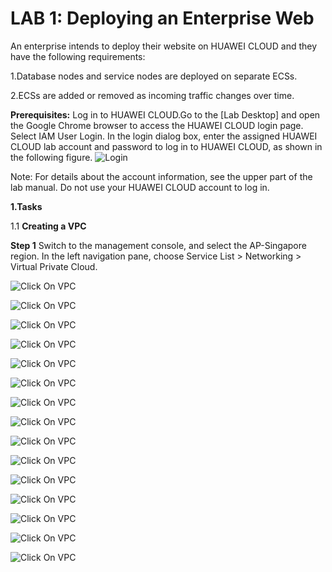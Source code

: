 # LAB 1: Deploying an Enterprise Web

An enterprise intends to deploy their website on HUAWEI CLOUD and they have the following requirements:

1.Database nodes and service nodes are deployed on separate ECSs.

2.ECSs are added or removed as incoming traffic changes over time.

**Prerequisites:** Log in to HUAWEI CLOUD.Go to the [Lab Desktop] and open the Google Chrome browser to access the HUAWEI CLOUD login page. Select IAM User Login. In the login dialog box, enter the assigned HUAWEI CLOUD lab account and password to log in to HUAWEI CLOUD, as shown in the following figure.
![Login](Images/1.jpg)

Note: For details about the account information, see the upper part of the lab manual. Do not use your HUAWEI CLOUD account to log in.

**1.Tasks**

1.1 **Creating a VPC**

**Step 1** Switch to the management console, and select the AP-Singapore region. In the left navigation pane, choose Service List > Networking > Virtual Private Cloud.

![Click On VPC](Images/2.jpg)

![Click On VPC](Images/3.jpg)

![Click On VPC](Images/4.jpg)

![Click On VPC](Images/5.jpg)

![Click On VPC](Images/6.jpg)

![Click On VPC](Images/7.jpg)

![Click On VPC](Images/8.jpg)

![Click On VPC](Images/9.jpg)

![Click On VPC](Images/10.jpg)

![Click On VPC](Images/11.jpg)

![Click On VPC](Images/12.jpg)

![Click On VPC](Images/13.jpg)

![Click On VPC](Images/14.jpg)

![Click On VPC](Images/15.jpg)

![Click On VPC](Images/16.jpg)

